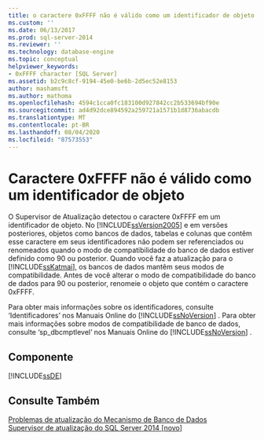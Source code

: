 ```yaml
---
title: o caractere 0xFFFF não é válido como um identificador de objeto | Microsoft Docs
ms.custom: ''
ms.date: 06/13/2017
ms.prod: sql-server-2014
ms.reviewer: ''
ms.technology: database-engine
ms.topic: conceptual
helpviewer_keywords:
- 0xFFFF character [SQL Server]
ms.assetid: b2c9c8cf-9194-45e0-be6b-2d5ec52e8153
author: mashamsft
ms.author: mathoma
ms.openlocfilehash: 4594c1cca0fc183100d927842cc2b533694bf90e
ms.sourcegitcommit: ad4d92dce894592a259721a1571b1d8736abacdb
ms.translationtype: MT
ms.contentlocale: pt-BR
ms.lasthandoff: 08/04/2020
ms.locfileid: "87573553"
---
```

# <a name="0xffff-character-is-not-valid-as-an-object-identifier"></a>Caractere 0xFFFF não é válido como um identificador de objeto
  O Supervisor de Atualização detectou o caractere 0xFFFF em um identificador de objeto. No [!INCLUDE[ssVersion2005](../../includes/ssversion2005-md.md)] e em versões posteriores, objetos como bancos de dados, tabelas e colunas que contêm esse caractere em seus identificadores não podem ser referenciados ou renomeados quando o modo de compatibilidade do banco de dados estiver definido como 90 ou posterior. Quando você faz a atualização para o [!INCLUDE[ssKatmai](../../includes/sskatmai-md.md)], os bancos de dados mantêm seus modos de compatibilidade. Antes de você alterar o modo de compatibilidade do banco de dados para 90 ou posterior, renomeie o objeto que contém o caractere 0xFFFF.  
  
 Para obter mais informações sobre os identificadores, consulte ‘Identificadores’ nos Manuais Online do [!INCLUDE[ssNoVersion](../../includes/ssnoversion-md.md)] . Para obter mais informações sobre modos de compatibilidade de banco de dados, consulte ‘sp_dbcmptlevel’ nos Manuais Online do [!INCLUDE[ssNoVersion](../../includes/ssnoversion-md.md)] .  
  
## <a name="component"></a>Componente  
 [!INCLUDE[ssDE](../../includes/ssde-md.md)]  
  
## <a name="see-also"></a>Consulte Também  
 [Problemas de atualização do Mecanismo de Banco de Dados](../../../2014/sql-server/install/database-engine-upgrade-issues.md)   
 [Supervisor de atualização do SQL Server 2014 &#91;novo&#93;](sql-server-2014-upgrade-advisor.md)  
  
  
